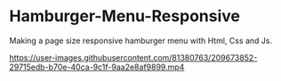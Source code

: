 # Hamburger-Menu-Responsive
Making a page size responsive hamburger menu with Html, Css and Js.


https://user-images.githubusercontent.com/81380763/209673852-29715edb-b70e-40ca-9c1f-9aa2e8af9899.mp4

